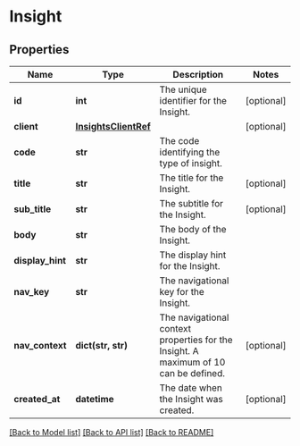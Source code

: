 # Insight

## Properties
Name | Type | Description | Notes
------------ | ------------- | ------------- | -------------
**id** | **int** | The unique identifier for the Insight. | [optional] 
**client** | [**InsightsClientRef**](InsightsClientRef.md) |  | [optional] 
**code** | **str** | The code identifying the type of insight. | 
**title** | **str** | The title for the Insight. | [optional] 
**sub_title** | **str** | The subtitle for the Insight. | [optional] 
**body** | **str** | The body of the Insight. | 
**display_hint** | **str** | The display hint for the Insight. | 
**nav_key** | **str** | The navigational key for the Insight. | 
**nav_context** | **dict(str, str)** | The navigational context properties for the Insight. A maximum of 10 can be defined. | [optional] 
**created_at** | **datetime** | The date when the Insight was created. | [optional] 

[[Back to Model list]](../README.md#documentation-for-models) [[Back to API list]](../README.md#documentation-for-api-endpoints) [[Back to README]](../README.md)

